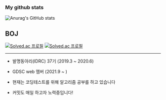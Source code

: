 ### My github stats 
![Anurag's GitHub
stats](https://github-readme-stats.vercel.app/api?username=ehrwk)

## BOJ
[![Solved.ac
프로필](http://mazassumnida.wtf/api/v2/generate_badge?boj=ehrwk133)](https://solved.ac/ehrwk133)
[![Solved.ac
프로필](http://mazassumnida.wtf/api/mini/generate_badge?boj=ehrwk133)](https://github.com/mazassumnida/ehrwk133)
- - -

* 발명동아리(IDRC) 37기 (2019.3 ~ 2020.6)
* GDSC web 멤버 (2021.9 ~ )

* 현재는 코딩테스트를 위해 알고리즘 공부를 하고 있습니다
* 커밋도 매일 하고자 노력중입니다!
